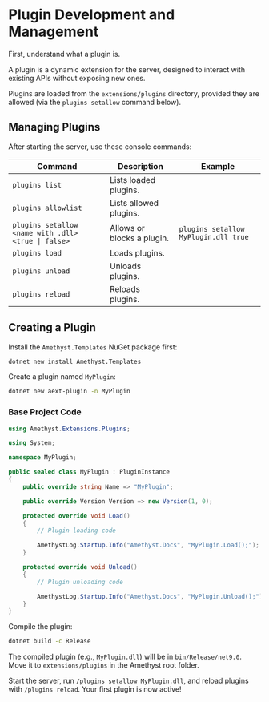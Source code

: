 # Plugin Development and Management

First, understand what a plugin is.

A plugin is a dynamic extension for the server, designed to interact with existing APIs without exposing new ones.

Plugins are loaded from the `extensions/plugins` directory, provided they are allowed (via the `plugins setallow` command below).

## Managing Plugins

After starting the server, use these console commands:

| Command                                             | Description                                                                | Example                                  |
|-----------------------------------------------------|----------------------------------------------------------------------------|------------------------------------------|
| `plugins list`                                      | Lists loaded plugins.                                                      |                                          |
| `plugins allowlist`                                 | Lists allowed plugins.                                                     |                                          |
| `plugins setallow <name with .dll> <true \| false>` | Allows or blocks a plugin.                                                 | `plugins setallow MyPlugin.dll true`     |
| `plugins load`                                      | Loads plugins.                                                             |                                          |
| `plugins unload`                                    | Unloads plugins.                                                           |                                          |
| `plugins reload`                                    | Reloads plugins.                                                           |                                          |

## Creating a Plugin
Install the `Amethyst.Templates` NuGet package first:
```bash
dotnet new install Amethyst.Templates
```

Create a plugin named `MyPlugin`:
```bash
dotnet new aext-plugin -n MyPlugin
```

### Base Project Code
```cs
using Amethyst.Extensions.Plugins;

using System;

namespace MyPlugin;

public sealed class MyPlugin : PluginInstance
{
    public override string Name => "MyPlugin";

    public override Version Version => new Version(1, 0);

    protected override void Load()
    {
        // Plugin loading code

        AmethystLog.Startup.Info("Amethyst.Docs", "MyPlugin.Load();");
    }

    protected override void Unload()
    {
        // Plugin unloading code

        AmethystLog.Startup.Info("Amethyst.Docs", "MyPlugin.Unload();");
    }
}
```

Compile the plugin:
```bash
dotnet build -c Release
```

The compiled plugin (e.g., `MyPlugin.dll`) will be in `bin/Release/net9.0`. Move it to `extensions/plugins` in the Amethyst root folder.

Start the server, run `/plugins setallow MyPlugin.dll`, and reload plugins with `/plugins reload`. Your first plugin is now active!